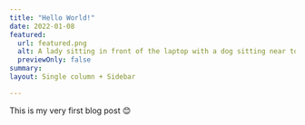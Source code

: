 ```yaml
---
title: "Hello World!"
date: 2022-01-08
featured:
  url: featured.png
  alt: A lady sitting in front of the laptop with a dog sitting near to her
  previewOnly: false
summary:
layout: Single column + Sidebar

---
```


This is my very first blog post :blush:
